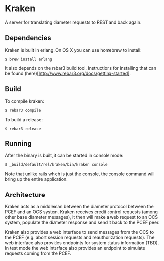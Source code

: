 Kraken
=====

A server for translating diameter requests to REST and back again.

Dependencies
-----

Kraken is built in erlang. On OS X you can use homebrew to install:

    $ brew install erlang

It also depends on the rebar3 build tool. Instructions for installing that can be found (here)[http://www.rebar3.org/docs/getting-started].

Build
-----

To compile kraken:

    $ rebar3 compile

To build a release:

    $ rebar3 release

Running
-----

After the binary is built, it can be started in console mode:

    $ _build/default/rel/kraken/bin/kraken console

Note that unlike rails which is just the console, the console command will bring up the entire application.

Architecture
-----

Kraken acts as a middleman between the diameter protocol between the PCEF and an OCS system. Kraken receives credit control requests (among other base diameter messages), it then will make a web request to an OCS system, populate the diameter response and send it back to the PCEF peer.

Kraken also provides a web interface to send messages from the OCS to the PCEF (e.g. abort session requests and reauthorization requests). The web interface also provides endpoints for system status information (TBD). In test mode the web interface also provides an endpoint to simulate requests coming from the PCEF.
